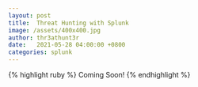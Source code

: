 ```yaml
---
layout: post
title:  Threat Hunting with Splunk
image: /assets/400x400.jpg
author: thr3athunt3r
date:   2021-05-28 04:00:00 +0800
categories: splunk
---
```


{% highlight ruby %}
Coming Soon!
{% endhighlight %}
